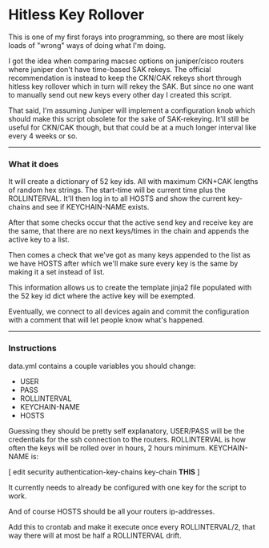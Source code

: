 # Hitless Key Rollover

This is one of my first forays into programming, so there are most likely loads of "wrong" ways of doing what I'm doing.

I got the idea when comparing macsec options on juniper/cisco routers where juniper don't have time-based SAK rekeys. The official recommendation is instead to keep the CKN/CAK rekeys short through hitless key rollover which in turn will rekey the SAK. But since no one want to manually send out new keys every other day I created this script. 

That said, I'm assuming Juniper will implement a configuration knob which should make this script obsolete for the sake of SAK-rekeying. It'll still be useful for CKN/CAK though, but that could be at a much longer interval like every 4 weeks or so. 

---

### What it does

It will create a dictionary of 52 key ids. All with maximum CKN+CAK lengths of random hex strings. The start-time will be current time plus the ROLLINTERVAL. It'll then log in to all HOSTS and show the current key-chains and see if KEYCHAIN-NAME exists.

After that some checks occur that the active send key and receive key are the same, that there are no next keys/times in the chain and appends the active key to a list.

Then comes a check that we've got as many keys appended to the list as we have HOSTS after which we'll make sure every key is the same by making it a set instead of list.

This information allows us to create the template jinja2 file populated with the 52 key id dict where the active key will be exempted.

Eventually, we connect to all devices again and commit the configuration with a comment that will let people know what's happened.

---

### Instructions

data.yml contains a couple variables you should change:

- USER
- PASS
- ROLLINTERVAL
- KEYCHAIN-NAME
- HOSTS

Guessing they should be pretty self explanatory, USER/PASS will be the credentials for the ssh connection to the routers. ROLLINTERVAL is how often the keys will be rolled over in hours, 2 hours minimum. KEYCHAIN-NAME is:

[ edit security authentication-key-chains key-chain **THIS** ]

It currently needs to already be configured with one key for the script to work.

And of course HOSTS should be all your routers ip-addresses.

Add this to crontab and make it execute once every ROLLINTERVAL/2, that way there will at most be half a ROLLINTERVAL drift.
